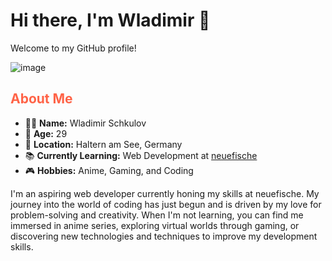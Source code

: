 # Hi there, I'm Wladimir 👋

Welcome to my GitHub profile!


![image](https://github.com/user-attachments/assets/65a79261-b7b0-42eb-8b50-c4b013d45603)


## <span style="color: #ff6347;">About Me</span>

- 🧑‍💼 **Name:** Wladimir Schkulov
- 🎂 **Age:** 29
- 🏡 **Location:** Haltern am See, Germany
- 📚 **Currently Learning:** Web Development at [neuefische](https://www.neuefische.de/)
- 🎮 **Hobbies:** Anime, Gaming, and Coding

I'm an aspiring web developer currently honing my skills at neuefische. My journey into the world of coding has just begun and is driven by my love for problem-solving and creativity. When I'm not learning, you can find me immersed in anime series, exploring virtual worlds through gaming, or discovering new technologies and techniques to improve my development skills.








